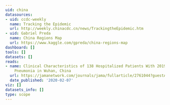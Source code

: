 ```yaml
---
uid: china
datasources:
- uid: ccdc-weekly
  name: Tracking the Epidemic
  url: http://weekly.chinacdc.cn/news/TrackingtheEpidemic.htm
- uid: Gabriel Preda
  name: China Regions Map
  url: https://www.kaggle.com/gpreda/china-regions-map
dashboard: []
tools: []
datasets: []
reads:
- name: Clinical Characteristics of 138 Hospitalized Patients With 2019 Novel Coronavirus–Infected
    Pneumonia in Wuhan, China
  url: https://jamanetwork.com/journals/jama/fullarticle/2761044?guestAccessKey=f61bd430-07d8-4b86-a749-bec05bfffb65
  date_published: '2020-02-07'
viz: []
datasets_info: []
type: scope
---
```


